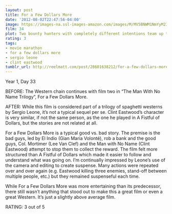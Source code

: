 ```yaml
---
layout: post
title: For a Few Dollars More
date: '2012-08-02T22:47:56-04:00'
image: https://images-na.ssl-images-amazon.com/images/M/MV5BNWM1NmYyM2ItMTFhNy00NDU0LThlYWUtYjQyYTJmOTY0ZmM0XkEyXkFqcGdeQXVyNjU0OTQ0OTY@._V1_UX182_CR0,0,182,268_AL_.jpg
film: 34
plot: Two bounty hunters with completely different intentions team up to track down a Western outlaw.
rating: 3
tags:
- movie marathon
- for a few dollars more
- sergio leone
- clint eastwood
tumblr_url: http://reelmatt.com/post/28601638212/for-a-few-dollars-more
---
```


Year 1, Day 33

BEFORE: The Western chain continues with film two in “The Man With No Name Trilogy”, For a Few Dollars More.

AFTER: While this film is considered part of a trilogy of spaghetti westerns by Sergio Leone, it’s not a typical sequel per se. Clint Eastwood’s character is very similar, if not the same person, as the one he played in A Fistful of Dollars, but the stories are not related at all.

For a Few Dollars More is a typical good vs. bad story. The premise is the bad guys, led by El Indio (Gian Maria Volonté), rob a bank and the good guys, Col. Mortimer (Lee Van Clef) and the Man with No Name (Clint Eastwood) attempt to stop them to collect the reward. The film felt more structured than A Fistful of Dollars which made it easier to follow and understand what was going on. I’m continually impressed by Leone’s use of the camera and editing to create suspense. Many actions were repeated over and over again (e.g. Eastwood killing three enemies, stand-off between multiple people, etc.) but they remained suspenseful each time.

While For a Few Dollars More was more entertaining than its predecessor, there still wasn’t anything that stood out to make this a great film or even a great Western. It’s just a slightly above average film.

RATING: 3 out of 5
